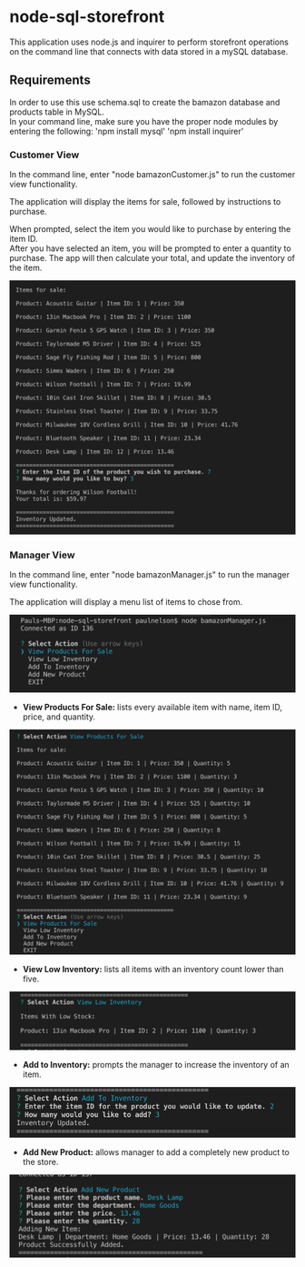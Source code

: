 # node-sql-storefront

This application uses node.js and inquirer to perform storefront operations on the command line that connects with data stored in a mySQL database. 

## Requirements
In order to use this use schema.sql to create the bamazon database and products table in MySQL.  
In your command line, make sure you have the proper node modules by entering the following:
'npm install mysql'
'npm install inquirer'


### Customer View

In the command line, enter "node bamazonCustomer.js" to run the customer view functionality.

The application will display the items for sale, followed by instructions to purchase.

When prompted, select the item you would like to purchase by entering the item ID.  
After you have selected an item, you will be prompted to enter a quantity to purchase.
The app will then calculate your total, and update the inventory of the item.

![alt text](images/customer-view.png "Customer View in terminal")

### Manager View

In the command line, enter "node bamazonManager.js" to run the manager view functionality.

The application will display a menu list of items to chose from.

![alt text](images/manager-menu.png "menu list in terminal")

* __View Products For Sale:__  lists every available item with name, item ID, price, and quantity.

![alt text](images/view-products.png "View Products For Sale result in terminal")

* __View Low Inventory:__  lists all items with an inventory count lower than five.

![alt text](images/view-low-inventory.png "View Low Inventory result in terminal")

* __Add to Inventory:__  prompts the manager to increase the inventory of an item.

![alt text](images/add-inventory.png "Add to Inventory result in terminal")

* __Add New Product:__  allows manager to add a completely new product to the store.

![alt text](images/add-new-product.png "Add New Product result in terminal")



